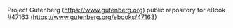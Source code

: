 Project Gutenberg (https://www.gutenberg.org) public repository for eBook #47163 (https://www.gutenberg.org/ebooks/47163)
